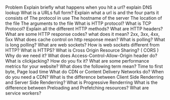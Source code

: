 <!-- @format -->

Problem
Explain briefly what happens when you hit a url? explain DNS lookup
What is a URLs full form? Explain what a url is and the four parts it consists of The protocol in use The hostname of the server The location of the file The arguments to the file
What is HTTP protocol?
What is TCP Protocol?
Explain all the different HTTP methods?
What are HTTP headers?
What are some HTTP response codes? what does it mean? 2xx, 3xx, 4xx, 5xx
What does cache control on http response mean?
What is polling?
What is long polling?
What are web sockets?
How is web sockets different from HTTP?
What is HTTPS?
What is Cross Origin Resource Sharing? ( CORS ) Why do we need it?
What does Access-Control-Allow-Origin header do?
What is clickjacking? How do you fix it?
What are some performance metrics for your website?
What does the following term mean?
Time to first byte,
Page load time
What do CDN or Content Delivery Networks do? When do you need a CDN?
What is the difference between Client Side Renderring and Server Side Renderring?
What is Progressive Renderring
What is the difference between Preloading and Prefetching resources?
What are service workers?
